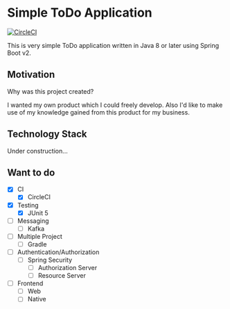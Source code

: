 # Simple ToDo Application
[![CircleCI](https://circleci.com/gh/perforb/simple-todo/tree/master.svg?style=shield&circle-token=972d4b658137dd49daddae29e77b9255f08f1ccc)](https://circleci.com/gh/perforb/simple-todo/tree/master)

This is very simple ToDo application written in Java 8 or later using Spring Boot v2.

## Motivation

Why was this project created?

I wanted my own product which I could freely develop.
Also I'd like to make use of my knowledge gained from this product for my business.

## Technology Stack

Under construction...

## Want to do

* [x] CI
    - [x] CircleCI
* [x] Testing
    - [x] JUnit 5
* [ ] Messaging
    - [ ] Kafka
* [ ] Multiple Project
    - [ ] Gradle
* [ ] Authentication/Authorization
    - [ ] Spring Security
        - [ ] Authorization Server
        - [ ] Resource Server
* [ ] Frontend
    - [ ] Web
    - [ ] Native
